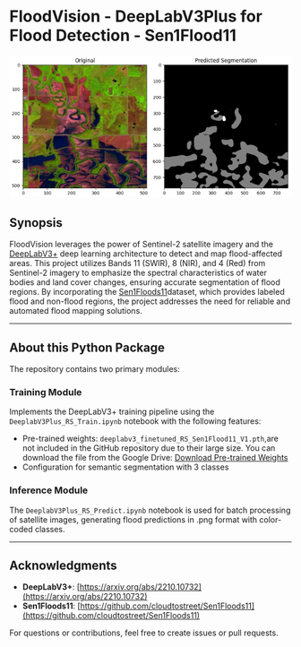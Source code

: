 # FloodVision - DeepLabV3Plus for Flood Detection - Sen1Flood11

![Head](img/head.jpg)

## Synopsis

FloodVision leverages the power of Sentinel-2 satellite imagery and the [DeepLabV3+](https://arxiv.org/abs/2210.10732) deep learning architecture to detect and map flood-affected areas. This project utilizes Bands 11 (SWIR), 8 (NIR), and 4 (Red) from Sentinel-2 imagery to emphasize the spectral characteristics of water bodies and land cover changes, ensuring accurate segmentation of flood regions. By incorporating the [Sen1Floods11](https://github.com/cloudtostreet/Sen1Floods11)dataset, which provides labeled flood and non-flood regions, the project addresses the need for reliable and automated flood mapping solutions.

---

## About this Python Package

The repository contains two primary modules:

### Training Module  
Implements the DeepLabV3+ training pipeline using the `DeeplabV3Plus_RS_Train.ipynb` notebook with the following features:

   - Pre-trained weights: `deeplabv3_finetuned_RS_Sen1Flood11_V1.pth`,are not included in the GitHub repository due to their large size. You can download the file from the Google Drive: [Download Pre-trained Weights](https://drive.google.com/file/d/1a97fLOw_YLnb1PuQR7iny-X9O2DDRqLF/view?usp=sharing)
   - Configuration for semantic segmentation with 3 classes

### Inference Module
The `DeeplabV3Plus_RS_Predict.ipynb` notebook is used for batch processing of satellite images, generating flood predictions in .png format with color-coded classes.


---

## Acknowledgments

- **DeepLabV3+**: [https://arxiv.org/abs/2210.10732](https://arxiv.org/abs/2210.10732)
- **Sen1Floods11**: [https://github.com/cloudtostreet/Sen1Floods11](https://github.com/cloudtostreet/Sen1Floods11)

For questions or contributions, feel free to create issues or pull requests.
